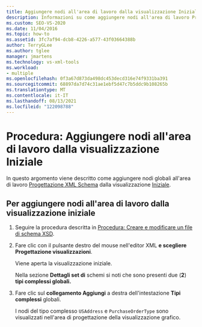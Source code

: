 ```yaml
---
title: Aggiungere nodi all'area di lavoro dalla visualizzazione Iniziale
description: Informazioni su come aggiungere nodi all'area di lavoro Progettazione XML Schema usando i comandi nella visualizzazione Iniziale.
ms.custom: SEO-VS-2020
ms.date: 11/04/2016
ms.topic: how-to
ms.assetid: 3fc7af94-dcb8-4226-a577-43f03664388b
author: TerryGLee
ms.author: tglee
manager: jmartens
ms.technology: vs-xml-tools
ms.workload:
- multiple
ms.openlocfilehash: 0f3a67d873da498dc453decd316e74f9331ba391
ms.sourcegitcommit: 68897da7d74c31ae1ebf5d47c7b5ddc9b108265b
ms.translationtype: MT
ms.contentlocale: it-IT
ms.lasthandoff: 08/13/2021
ms.locfileid: "122098788"
---
```

# <a name="how-to-add-nodes-to-the-workspace-from-the-start-view"></a>Procedura: Aggiungere nodi all'area di lavoro dalla visualizzazione Iniziale

In questo argomento viene descritto come aggiungere nodi globali all'area di lavoro [Progettazione XML Schema](../xml-tools/xml-schema-designer-workspace.md) dalla visualizzazione [Iniziale](../xml-tools/start-view.md).

## <a name="to-add-nodes-to-the-workspace-from-the-start-view"></a>Per aggiungere nodi all'area di lavoro dalla visualizzazione iniziale

1. Seguire la procedura descritta in [Procedura: Creare e modificare un file di schema XSD](../xml-tools/how-to-create-and-edit-an-xsd-schema-file.md).

2. Fare clic con il pulsante destro del mouse nell'editor XML **e scegliere Progettazione visualizzazioni**.

     Viene aperta la visualizzazione iniziale.

     Nella sezione **Dettagli set di** schemi si noti che sono presenti due (**2**) **tipi complessi globali.**

3. Fare clic sul **collegamento Aggiungi** a destra dell'intestazione **Tipi complessi** globali.

     I nodi del tipo complesso `USAddress` e `PurchaseOrderType` sono visualizzati nell'area di progettazione della visualizzazione grafico.
